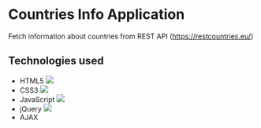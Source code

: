 # Countries Info Application
Fetch information about countries from REST API (https://restcountries.eu/)

## Technologies used
* HTML5 		![](https://img.shields.io/badge/Code-HTML5-informational?style=flat&logo=html5)
* CSS3			![](https://img.shields.io/badge/Code-CSS3-informational?style=flat&logo=CSS3)
* JavaScript	![](https://img.shields.io/badge/Code-JavaScript-informational?style=flat&logo=javascript)
* jQuery		![](https://img.shields.io/badge/Library-jQuery-informational?style=flat&logo=jquery)
* AJAX
